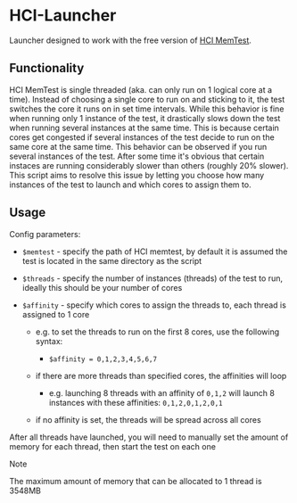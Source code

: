 # HCI-Launcher

Launcher designed to work with the free version of [HCI MemTest](https://hcidesign.com/memtest/).

## Functionality

HCI MemTest is single threaded (aka. can only run on 1 logical core at a time). Instead of choosing a single core to run on and sticking to it, the test switches the core it runs on in set time intervals. While this behavior is fine when running only 1 instance of the test, it drastically slows down the test when running several instances at the same time. This is because certain cores get congested if several instances of the test decide to run on the same core at the same time. This behavior can be observed if you run several instances of the test. After some time it's obvious that certain instaces are running considerably slower than others (roughly 20% slower). This script aims to resolve this issue by letting you choose how many instances of the test to launch and which cores to assign them to.

## Usage

Config parameters:

- `$memtest` - specify the path of HCI memtest, by default it is assumed the test is located in the same directory as the script

- `$threads` - specify the number of instances (threads) of the test to run, ideally this should be your number of cores

- `$affinity` - specify which cores to assign the threads to, each thread is assigned to 1 core
    - e.g. to set the threads to run on the first 8 cores, use the following syntax:
        - `$affinity = 0,1,2,3,4,5,6,7`

    - if there are more threads than specified cores, the affinities will loop
        - e.g. launching 8 threads with an affinity of `0,1,2` will launch 8 instances with these affinities: `0,1,2,0,1,2,0,1`

    - if no affinity is set, the threads will be spread across all cores

After all threads have launched, you will need to manually set the amount of memory for each thread, then start the test on each one

>[!Note]
>The maximum amount of memory that can be allocated to 1 thread is 3548MB